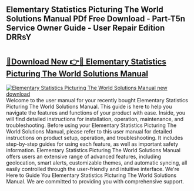 ## Elementary Statistics Picturing The World Solutions Manual PDf Free Download - Part-T5n Service Owner Guide - User Repair Edition DRRsY

# <h2><a href="http://bc65573.oget.top/?id=Elementary+Statistics+Picturing+The+World+Solutions+Manual">🔗Download New 👉🔴 Elementary Statistics Picturing The World Solutions Manual</a></h2>

[![Elementary Statistics Picturing The World Solutions Manual new download](https://i.imgur.com/5g1atiW.png)](http://bc65573.oget.top/?id=Elementary+Statistics+Picturing+The+World+Solutions+Manual)
Welcome to the user manual for your recently bought Elementary Statistics Picturing The World Solutions Manual. This guide is here to help you navigate the features and functions of your product with ease. Inside, you will find detailed instructions for installation, operation, maintenance, and troubleshooting. Before using your Elementary Statistics Picturing The World Solutions Manual, please refer to this user manual for detailed instructions on product setup, operation, and troubleshooting. It includes step-by-step guides for using each feature, as well as important safety information. Elementary Statistics Picturing The World Solutions Manual offers users an extensive range of advanced features, including geolocation, smart alerts, customizable themes, and automatic syncing, all easily controlled through the user-friendly and intuitive interface. We're Here to Guide You Elementary Statistics Picturing The World Solutions Manual. We are committed to providing you with comprehensive support.
